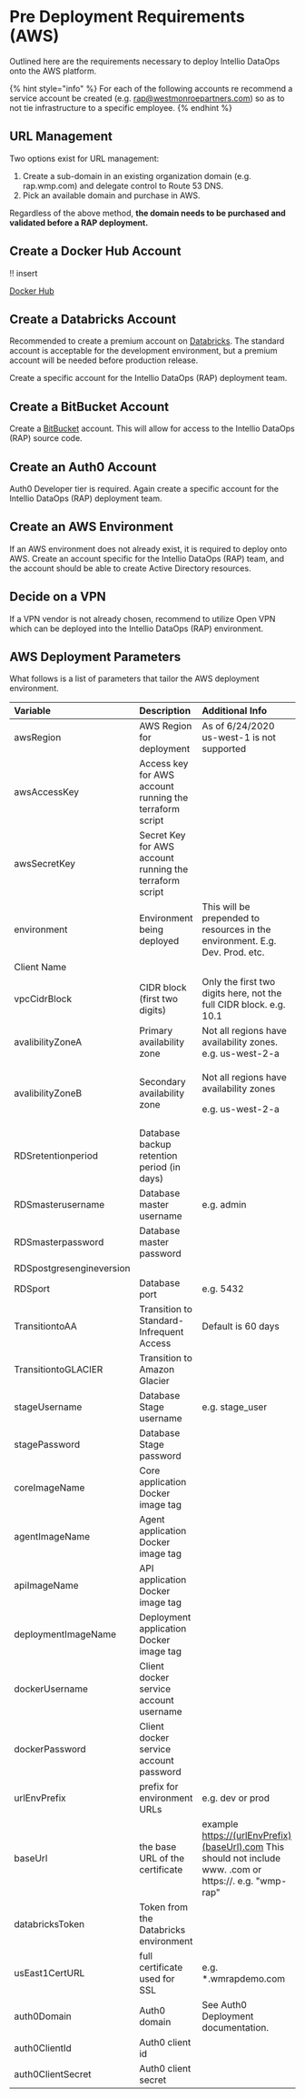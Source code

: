 # Pre Deployment Requirements \(AWS\)

Outlined here are the requirements necessary to deploy Intellio DataOps onto the AWS platform.

{% hint style="info" %}
For each of the following accounts re recommend a service account be created \(e.g. rap@westmonroepartners.com\) so as to not tie infrastructure to a specific employee.
{% endhint %}

## URL Management

Two options exist for URL management:

1. Create a sub-domain in an existing organization domain \(e.g. rap.wmp.com\) and delegate control to Route 53 DNS.
2. Pick an available domain and purchase in AWS.

Regardless of the above method, **the domain needs to be purchased and validated before a RAP deployment.**

## **Create a Docker Hub Account**

!! insert

[Docker Hub](https://hub.docker.com/signup)

## Create a Databricks Account

Recommended to create a premium account on [Databricks](https://databricks.com/try-databricks). The standard account is acceptable for the development environment, but a premium account will be needed before production release.

Create a specific account for the Intellio DataOps \(RAP\) deployment team.

## Create a BitBucket Account

Create a [BitBucket](https://id.atlassian.com/signup?application=bitbucket&continue=https%3A//bitbucket.org/account/signin/%3Foptintocst%3D1%26next%3D/%3Faidsignup%3D1) account. This will allow for access to the Intellio DataOps \(RAP\) source code.

## Create an Auth0 Account

Auth0 Developer tier is required. Again create a specific account for the Intellio DataOps \(RAP\) deployment team.

## Create an AWS Environment

If an AWS environment does not already exist, it is required to deploy onto AWS. Create an account specific for the Intellio DataOps \(RAP\) team, and the account should be able to create Active Directory resources.

## Decide on a VPN

If a VPN vendor is not already chosen, recommend to utilize Open VPN which can be deployed into the Intellio DataOps \(RAP\) environment.

## AWS Deployment Parameters

What follows is a list of parameters that tailor the AWS deployment environment.

<table>
  <thead>
    <tr>
      <th style="text-align:left">Variable</th>
      <th style="text-align:left">Description</th>
      <th style="text-align:left">Additional Info</th>
    </tr>
  </thead>
  <tbody>
    <tr>
      <td style="text-align:left">awsRegion</td>
      <td style="text-align:left">AWS Region for deployment</td>
      <td style="text-align:left">As of 6/24/2020 us-west-1 is not supported</td>
    </tr>
    <tr>
      <td style="text-align:left">awsAccessKey</td>
      <td style="text-align:left">Access key for AWS account running the terraform script</td>
      <td style="text-align:left"></td>
    </tr>
    <tr>
      <td style="text-align:left">awsSecretKey</td>
      <td style="text-align:left">Secret Key for AWS account running the terraform script</td>
      <td style="text-align:left"></td>
    </tr>
    <tr>
      <td style="text-align:left">environment</td>
      <td style="text-align:left">Environment being deployed</td>
      <td style="text-align:left">This will be prepended to resources in the environment. E.g. Dev. Prod.
        etc.</td>
    </tr>
    <tr>
      <td style="text-align:left">Client Name</td>
      <td style="text-align:left"></td>
      <td style="text-align:left"></td>
    </tr>
    <tr>
      <td style="text-align:left">vpcCidrBlock</td>
      <td style="text-align:left">CIDR block (first two digits)</td>
      <td style="text-align:left">Only the first two digits here, not the full CIDR block. e.g. 10.1</td>
    </tr>
    <tr>
      <td style="text-align:left">avalibilityZoneA</td>
      <td style="text-align:left">Primary availability zone</td>
      <td style="text-align:left">Not all regions have availability zones. e.g. us-west-2-a</td>
    </tr>
    <tr>
      <td style="text-align:left">avalibilityZoneB</td>
      <td style="text-align:left">Secondary availability zone</td>
      <td style="text-align:left">
        <p>Not all regions have availability zones</p>
        <p>e.g. us-west-2-a</p>
      </td>
    </tr>
    <tr>
      <td style="text-align:left">RDSretentionperiod</td>
      <td style="text-align:left">Database backup retention period (in days)</td>
      <td style="text-align:left"></td>
    </tr>
    <tr>
      <td style="text-align:left">RDSmasterusername</td>
      <td style="text-align:left">Database master username</td>
      <td style="text-align:left">e.g. admin</td>
    </tr>
    <tr>
      <td style="text-align:left">RDSmasterpassword</td>
      <td style="text-align:left">Database master password</td>
      <td style="text-align:left"></td>
    </tr>
    <tr>
      <td style="text-align:left">RDSpostgresengineversion</td>
      <td style="text-align:left"></td>
      <td style="text-align:left"></td>
    </tr>
    <tr>
      <td style="text-align:left">RDSport</td>
      <td style="text-align:left">Database port</td>
      <td style="text-align:left">e.g. 5432</td>
    </tr>
    <tr>
      <td style="text-align:left">TransitiontoAA</td>
      <td style="text-align:left">Transition to Standard-Infrequent Access</td>
      <td style="text-align:left">Default is 60 days</td>
    </tr>
    <tr>
      <td style="text-align:left">TransitiontoGLACIER</td>
      <td style="text-align:left">Transition to Amazon Glacier</td>
      <td style="text-align:left"></td>
    </tr>
    <tr>
      <td style="text-align:left">stageUsername</td>
      <td style="text-align:left">Database Stage username</td>
      <td style="text-align:left">e.g. stage_user</td>
    </tr>
    <tr>
      <td style="text-align:left">stagePassword</td>
      <td style="text-align:left">Database Stage password</td>
      <td style="text-align:left"></td>
    </tr>
    <tr>
      <td style="text-align:left">coreImageName</td>
      <td style="text-align:left">Core application Docker image tag</td>
      <td style="text-align:left"></td>
    </tr>
    <tr>
      <td style="text-align:left">agentImageName</td>
      <td style="text-align:left">Agent application Docker image tag</td>
      <td style="text-align:left"></td>
    </tr>
    <tr>
      <td style="text-align:left">apiImageName</td>
      <td style="text-align:left">API application Docker image tag</td>
      <td style="text-align:left"></td>
    </tr>
    <tr>
      <td style="text-align:left">deploymentImageName</td>
      <td style="text-align:left">Deployment application Docker image tag</td>
      <td style="text-align:left"></td>
    </tr>
    <tr>
      <td style="text-align:left">dockerUsername</td>
      <td style="text-align:left">Client docker service account username</td>
      <td style="text-align:left"></td>
    </tr>
    <tr>
      <td style="text-align:left">dockerPassword</td>
      <td style="text-align:left">Client docker service account password</td>
      <td style="text-align:left"></td>
    </tr>
    <tr>
      <td style="text-align:left">urlEnvPrefix</td>
      <td style="text-align:left">prefix for environment URLs</td>
      <td style="text-align:left">e.g. dev or prod</td>
    </tr>
    <tr>
      <td style="text-align:left">baseUrl</td>
      <td style="text-align:left">the base URL of the certificate</td>
      <td style="text-align:left">example <a href="https://(urlEnvPrefix)(baseUrl).com">https://(urlEnvPrefix)(baseUrl).com</a> This
        should not include www. .com or https://. e.g. &quot;wmp-rap&quot;</td>
    </tr>
    <tr>
      <td style="text-align:left">databricksToken</td>
      <td style="text-align:left">Token from the Databricks environment</td>
      <td style="text-align:left"></td>
    </tr>
    <tr>
      <td style="text-align:left">usEast1CertURL</td>
      <td style="text-align:left">full certificate used for SSL</td>
      <td style="text-align:left">e.g. *.wmrapdemo.com</td>
    </tr>
    <tr>
      <td style="text-align:left">auth0Domain</td>
      <td style="text-align:left">Auth0 domain</td>
      <td style="text-align:left">See Auth0 Deployment documentation.</td>
    </tr>
    <tr>
      <td style="text-align:left">auth0ClientId</td>
      <td style="text-align:left">Auth0 client id</td>
      <td style="text-align:left"></td>
    </tr>
    <tr>
      <td style="text-align:left">auth0ClientSecret</td>
      <td style="text-align:left">Auth0 client secret</td>
      <td style="text-align:left"></td>
    </tr>
  </tbody>
</table>



##  

